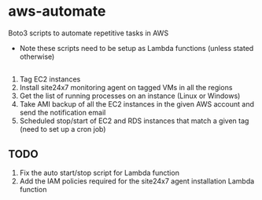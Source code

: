 # aws-automate
Boto3 scripts to automate repetitive tasks in AWS

* Note these scripts need to be setup as Lambda functions (unless stated otherwise)

##

1. Tag EC2 instances
2. Install site24x7 monitoring agent on tagged VMs in all the regions
3. Get the list of running processes on an instance (Linux or Windows)
4. Take AMI backup of all the EC2 instances in the given AWS account and send the notification email
5. Scheduled stop/start of EC2 and RDS instances that match a given tag (need to set up a cron job)

## TODO
1. Fix the auto start/stop script for Lambda function
2. Add the IAM policies required for the site24x7 agent installation Lambda function
